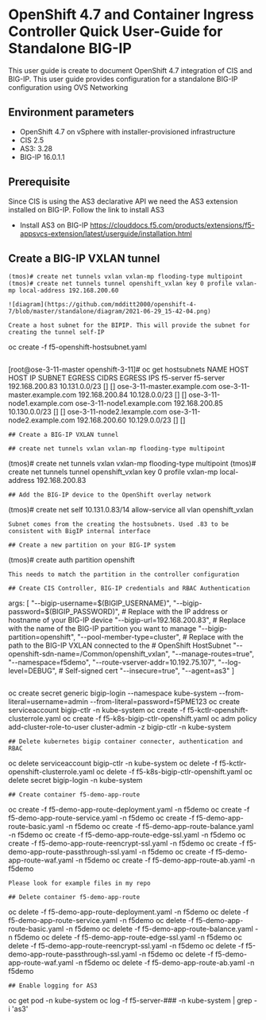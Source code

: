 # OpenShift 4.7 and Container Ingress Controller Quick User-Guide for Standalone BIG-IP 

This user guide is create to document OpenShift 4.7 integration of CIS and BIG-IP. This user guide provides configuration for a standalone BIG-IP configuration using OVS Networking

## Environment parameters

* OpenShift 4.7 on vSphere with installer-provisioned infrastructure
* CIS 2.5
* AS3: 3.28
* BIG-IP 16.0.1.1

## Prerequisite

Since CIS is using the AS3 declarative API we need the AS3 extension installed on BIG-IP. Follow the link to install AS3
 
* Install AS3 on BIG-IP
https://clouddocs.f5.com/products/extensions/f5-appsvcs-extension/latest/userguide/installation.html


## Create a BIG-IP VXLAN tunnel

```
(tmos)# create net tunnels vxlan vxlan-mp flooding-type multipoint
(tmos)# create net tunnels tunnel openshift_vxlan key 0 profile vxlan-mp local-address 192.168.200.60

![diagram](https://github.com/mdditt2000/openshift-4-7/blob/master/standalone/diagram/2021-06-29_15-42-04.png)

Create a host subnet for the BIPIP. This will provide the subnet for creating the tunnel self-IP

```
oc create -f f5-openshift-hostsubnet.yaml
```
```
[root@ose-3-11-master openshift-3-11]# oc get hostsubnets
NAME                               HOST                               HOST IP          SUBNET          EGRESS CIDRS   EGRESS IPS
f5-server                          f5-server                          192.168.200.83   10.131.0.0/23   []     []
ose-3-11-master.example.com        ose-3-11-master.example.com        192.168.200.84   10.128.0.0/23   []     []
ose-3-11-node1.example.com         ose-3-11-node1.example.com         192.168.200.85   10.130.0.0/23   []     []
ose-3-11-node2.lexample.com        ose-3-11-node2.example.com         192.168.200.60   10.129.0.0/23   []     []
```
## Create a BIG-IP VXLAN tunnel

## create net tunnels vxlan vxlan-mp flooding-type multipoint
```
(tmos)# create net tunnels vxlan vxlan-mp flooding-type multipoint
(tmos)# create net tunnels tunnel openshift_vxlan key 0 profile vxlan-mp local-address 192.168.200.83
```
## Add the BIG-IP device to the OpenShift overlay network
```
(tmos)# create net self 10.131.0.83/14 allow-service all vlan openshift_vxlan
```
Subnet comes from the creating the hostsubnets. Used .83 to be consistent with BigIP internal interface

## Create a new partition on your BIG-IP system
```
(tmos)# create auth partition openshift
```
This needs to match the partition in the controller configuration

## Create CIS Controller, BIG-IP credentials and RBAC Authentication

```
args: [
        "--bigip-username=$(BIGIP_USERNAME)",
        "--bigip-password=$(BIGIP_PASSWORD)",
        # Replace with the IP address or hostname of your BIG-IP device
        "--bigip-url=192.168.200.83",
        # Replace with the name of the BIG-IP partition you want to manage
        "--bigip-partition=openshift",
        "--pool-member-type=cluster",
        # Replace with the path to the BIG-IP VXLAN connected to the
        # OpenShift HostSubnet
        "--openshift-sdn-name=/Common/openshift_vxlan",
        "--manage-routes=true",
        "--namespace=f5demo",
        "--route-vserver-addr=10.192.75.107",
        "--log-level=DEBUG",
        # Self-signed cert
        "--insecure=true",
        "--agent=as3"
       ]
```
```
oc create secret generic bigip-login --namespace kube-system --from-literal=username=admin --from-literal=password=f5PME123
oc create serviceaccount bigip-ctlr -n kube-system
oc create -f f5-kctlr-openshift-clusterrole.yaml
oc create -f f5-k8s-bigip-ctlr-openshift.yaml
oc adm policy add-cluster-role-to-user cluster-admin -z bigip-ctlr -n kube-system
```
## Delete kubernetes bigip container connecter, authentication and RBAC
```
oc delete serviceaccount bigip-ctlr -n kube-system
oc delete -f f5-kctlr-openshift-clusterrole.yaml
oc delete -f f5-k8s-bigip-ctlr-openshift.yaml
oc delete secret bigip-login -n kube-system
```
## Create container f5-demo-app-route
```
oc create -f f5-demo-app-route-deployment.yaml -n f5demo
oc create -f f5-demo-app-route-service.yaml -n f5demo
oc create -f f5-demo-app-route-basic.yaml -n f5demo
oc create -f f5-demo-app-route-balance.yaml -n f5demo
oc create -f f5-demo-app-route-edge-ssl.yaml -n f5demo
oc create -f f5-demo-app-route-reencrypt-ssl.yaml -n f5demo
oc create -f f5-demo-app-route-passthrough-ssl.yaml -n f5demo
oc create -f f5-demo-app-route-waf.yaml -n f5demo
oc create -f f5-demo-app-route-ab.yaml -n f5demo
```
Please look for example files in my repo

## Delete container f5-demo-app-route
```
oc delete -f f5-demo-app-route-deployment.yaml -n f5demo
oc delete -f f5-demo-app-route-service.yaml -n f5demo
oc delete -f f5-demo-app-route-basic.yaml -n f5demo
oc delete -f f5-demo-app-route-balance.yaml -n f5demo
oc delete -f f5-demo-app-route-edge-ssl.yaml -n f5demo
oc delete -f f5-demo-app-route-reencrypt-ssl.yaml -n f5demo
oc delete -f f5-demo-app-route-passthrough-ssl.yaml -n f5demo
oc delete -f f5-demo-app-route-waf.yaml -n f5demo
oc delete -f f5-demo-app-route-ab.yaml -n f5demo
``` 
## Enable logging for AS3
```
oc get pod -n kube-system
oc log -f f5-server-### -n kube-system | grep -i 'as3'
```